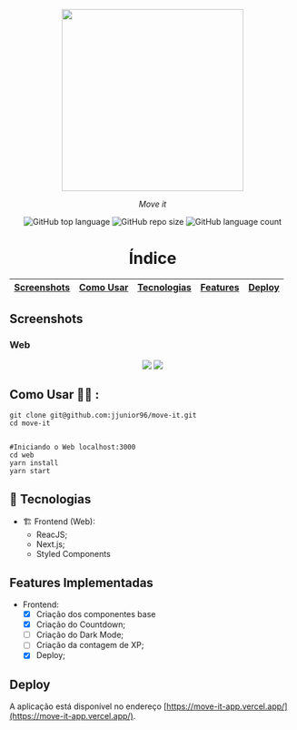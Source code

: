 <!--
*** Obrigado por estar vendo o nosso README!
*** Se você tiver alguma sugestão que possa melhorá-lo, dê um fork no repositório e crie uma Pull Request
*** ou abra uma Issue com a tag "sugestão". :D
-->

<p align="center">
<img src="https://user-images.githubusercontent.com/30422190/108911281-d5dee200-7605-11eb-9e32-e25b81b47f02.png" width="320px"/>
<p align="center"><i>Move it</i></p>
</p>

<p align="center">
<img alt="GitHub top language" src="https://img.shields.io/github/languages/top/jjunior96/move-it?color=%235965E0">
<img alt="GitHub repo size" src="https://img.shields.io/github/repo-size/jjunior96/move-it?color=%235965E0&logoColor=%235965E0" />
<img alt="GitHub language count" src="https://img.shields.io/github/languages/count/jjunior96/move-it?color=%235965E0">
</p>

<h1 align="center">Índice</h1>

[Screenshots](#screenshots)  | [Como Usar](#como-usar)  | [Tecnologias](#rocket-tecnologias)  |  [Features](#features-implementadas)  |  [Deploy](#deploy)
:-------:                                                         |:-------:                 | ------:                             | ------:                               | ------:

## Screenshots

### Web

<p align="center">
<img src="https://user-images.githubusercontent.com/30422190/108910641-e8a4e700-7604-11eb-83fa-3fafeeee433c.png">
<img src="https://user-images.githubusercontent.com/30422190/109300169-f8931580-7814-11eb-88e4-a060c1d5e329.png">
</p>


## Como Usar 👨‍💻️ :

```shell
git clone git@github.com:jjunior96/move-it.git
cd move-it


#Iniciando o Web localhost:3000
cd web
yarn install
yarn start
```

## :rocket: Tecnologias

- 🏗️ Frontend (Web):
  - ReacJS;
  - Next.js;
  - Styled Components

## Features Implementadas

- Frontend:
  - [x] Criação dos componentes base
  - [x] Criação do Countdown;
  - [ ] Criação do Dark Mode;
  - [ ] Criação da contagem de XP;
  - [X] Deploy;

## Deploy
A aplicação está disponível no endereço [https://move-it-app.vercel.app/](https://move-it-app.vercel.app/).

